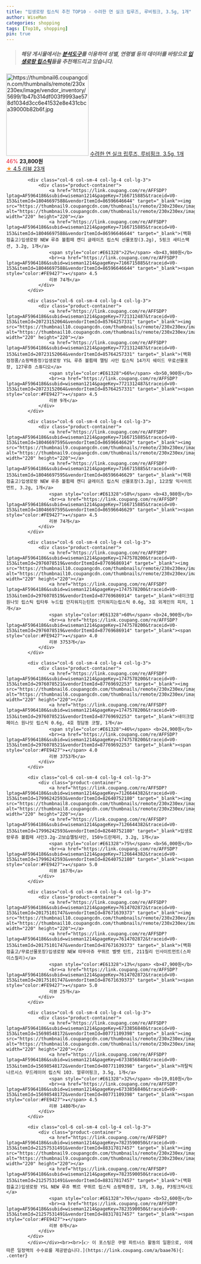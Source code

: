 ```yaml
---
title: "입생로랑 립스틱 추천 TOP10 - 수려한 연 실크 립루즈, 루비핑크, 3.5g, 1개"
author: WiseMan
categories: shopping
tags: [Top10, shopping]
pin: true
---
```


> ##### 해당 게시물에서는 [**분석도구**](https://itemscout.io/)를 이용하여 **성별**, **연령별** 등의 데이터를 바탕으로 [**입생로랑 립스틱**](https://link.coupang.com/a/baae76)들을 추천해드리고 있습니다.
<div class="container"><div class="row">
            <div class="col-6 col-sm-4 col-lg-4 col-lg-3">
                <div class="product-container">
                    <a href="https://link.coupang.com/re/AFFSDP?lptag=AF5964186&subid=wiseman1214&pageKey=5488107194&traceid=V0-153&itemId=19554785420&vendorItemId=87585624263" target="_blank"><img src="https://thumbnail6.coupangcdn.com/thumbnails/remote/230x230ex/image/vendor_inventory/5699/1b47b314df003f9993ae578d1034d3cc6e41532e8e431cbca39000b82b6f.jpg" alt="https://thumbnail6.coupangcdn.com/thumbnails/remote/230x230ex/image/vendor_inventory/5699/1b47b314df003f9993ae578d1034d3cc6e41532e8e431cbca39000b82b6f.jpg" width="220" height="220"></a>
                    <a href="https://link.coupang.com/re/AFFSDP?lptag=AF5964186&subid=wiseman1214&pageKey=5488107194&traceid=V0-153&itemId=19554785420&vendorItemId=87585624263" target="_blank">수려한 연 실크 립루즈, 루비핑크, 3.5g, 1개</a>
                    <span style="color:#E61328">46%</span> <b>23,800원</b>
                    <br><a href="https://link.coupang.com/re/AFFSDP?lptag=AF5964186&subid=wiseman1214&pageKey=5488107194&traceid=V0-153&itemId=19554785420&vendorItemId=87585624263" target="_blank"><span style="color:#FE9427">★</span> 4.5
                    리뷰 23개</a>
                </div>
            </div>
            
            <div class="col-6 col-sm-4 col-lg-4 col-lg-3">
                <div class="product-container">
                    <a href="https://link.coupang.com/re/AFFSDP?lptag=AF5964186&subid=wiseman1214&pageKey=7166715885&traceid=V0-153&itemId=18046697588&vendorItemId=86596646644" target="_blank"><img src="https://thumbnail9.coupangcdn.com/thumbnails/remote/230x230ex/image/vendor_inventory/47de/34cc9014d14254176564f07e5ecccba44147d8950f9f13c7a1dd46695810.jpg" alt="https://thumbnail9.coupangcdn.com/thumbnails/remote/230x230ex/image/vendor_inventory/47de/34cc9014d14254176564f07e5ecccba44147d8950f9f13c7a1dd46695810.jpg" width="220" height="220"></a>
                    <a href="https://link.coupang.com/re/AFFSDP?lptag=AF5964186&subid=wiseman1214&pageKey=7166715885&traceid=V0-153&itemId=18046697588&vendorItemId=86596646644" target="_blank">(백화점출고)입생로랑 NEW 루쥬 볼륍떼 캔디 글레이즈 립스틱 선물포장(3.2g), 5핑크 새티스팩션, 3.2g, 1개</a>
                    <span style="color:#E61328">22%</span> <b>43,980원</b>
                    <br><a href="https://link.coupang.com/re/AFFSDP?lptag=AF5964186&subid=wiseman1214&pageKey=7166715885&traceid=V0-153&itemId=18046697588&vendorItemId=86596646644" target="_blank"><span style="color:#FE9427">★</span> 4.5
                    리뷰 74개</a>
                </div>
            </div>
            
            <div class="col-6 col-sm-4 col-lg-4 col-lg-3">
                <div class="product-container">
                    <a href="https://link.coupang.com/re/AFFSDP?lptag=AF5964186&subid=wiseman1214&pageKey=7721312487&traceid=V0-153&itemId=20723152064&vendorItemId=85764257331" target="_blank"><img src="https://thumbnail10.coupangcdn.com/thumbnails/remote/230x230ex/image/vendor_inventory/c469/7616d5f536394b30d07b4377890f4478f7cd0db2ac6208e61ae94ccb286c.jpg" alt="https://thumbnail10.coupangcdn.com/thumbnails/remote/230x230ex/image/vendor_inventory/c469/7616d5f536394b30d07b4377890f4478f7cd0db2ac6208e61ae94ccb286c.jpg" width="220" height="220"></a>
                    <a href="https://link.coupang.com/re/AFFSDP?lptag=AF5964186&subid=wiseman1214&pageKey=7721312487&traceid=V0-153&itemId=20723152064&vendorItemId=85764257331" target="_blank">(백화점정품/쇼핑백증정)입생로랑 YSL 루쥬 볼륍떼 멜팅 샤인 립스틱 14가지 쉐이드 무료선물포장, 127루쥬 스튜디오</a>
                    <span style="color:#E61328">66%</span> <b>50,900원</b>
                    <br><a href="https://link.coupang.com/re/AFFSDP?lptag=AF5964186&subid=wiseman1214&pageKey=7721312487&traceid=V0-153&itemId=20723152064&vendorItemId=85764257331" target="_blank"><span style="color:#FE9427">★</span> 4.5
                    리뷰 9개</a>
                </div>
            </div>
            
            <div class="col-6 col-sm-4 col-lg-4 col-lg-3">
                <div class="product-container">
                    <a href="https://link.coupang.com/re/AFFSDP?lptag=AF5964186&subid=wiseman1214&pageKey=7166715885&traceid=V0-153&itemId=18046697595&vendorItemId=86596646629" target="_blank"><img src="https://thumbnail9.coupangcdn.com/thumbnails/remote/230x230ex/image/vendor_inventory/47de/34cc9014d14254176564f07e5ecccba44147d8950f9f13c7a1dd46695810.jpg" alt="https://thumbnail9.coupangcdn.com/thumbnails/remote/230x230ex/image/vendor_inventory/47de/34cc9014d14254176564f07e5ecccba44147d8950f9f13c7a1dd46695810.jpg" width="220" height="220"></a>
                    <a href="https://link.coupang.com/re/AFFSDP?lptag=AF5964186&subid=wiseman1214&pageKey=7166715885&traceid=V0-153&itemId=18046697595&vendorItemId=86596646629" target="_blank">(백화점출고)입생로랑 NEW 루쥬 볼륍떼 캔디 글레이즈 립스틱 선물포장(3.2g), 12코랄 익사이트먼트, 3.2g, 1개</a>
                    <span style="color:#E61328">58%</span> <b>43,980원</b>
                    <br><a href="https://link.coupang.com/re/AFFSDP?lptag=AF5964186&subid=wiseman1214&pageKey=7166715885&traceid=V0-153&itemId=18046697595&vendorItemId=86596646629" target="_blank"><span style="color:#FE9427">★</span> 4.5
                    리뷰 74개</a>
                </div>
            </div>
            
            <div class="col-6 col-sm-4 col-lg-4 col-lg-3">
                <div class="product-container">
                    <a href="https://link.coupang.com/re/AFFSDP?lptag=AF5964186&subid=wiseman1214&pageKey=1747578200&traceid=V0-153&itemId=2976078519&vendorItemId=87769686914" target="_blank"><img src="https://thumbnail10.coupangcdn.com/thumbnails/remote/230x230ex/image/vendor_inventory/0c54/f7781d43d6172162104af62b6bd0ad5a80b3b87d92629f22fc852b51b820.jpg" alt="https://thumbnail10.coupangcdn.com/thumbnails/remote/230x230ex/image/vendor_inventory/0c54/f7781d43d6172162104af62b6bd0ad5a80b3b87d92629f22fc852b51b820.jpg" width="220" height="220"></a>
                    <a href="https://link.coupang.com/re/AFFSDP?lptag=AF5964186&subid=wiseman1214&pageKey=1747578200&traceid=V0-153&itemId=2976078519&vendorItemId=87769686914" target="_blank">네이크업 원나잇 립스틱 립타투 누드립 안지워지는틴트 안지워지는립스틱 0.6g, 3호 외계인의 피치, 1개</a>
                    <span style="color:#E61328">60%</span> <b>24,900원</b>
                    <br><a href="https://link.coupang.com/re/AFFSDP?lptag=AF5964186&subid=wiseman1214&pageKey=1747578200&traceid=V0-153&itemId=2976078519&vendorItemId=87769686914" target="_blank"><span style="color:#FE9427">★</span> 4.0
                    리뷰 3753개</a>
                </div>
            </div>
            
            <div class="col-6 col-sm-4 col-lg-4 col-lg-3">
                <div class="product-container">
                    <a href="https://link.coupang.com/re/AFFSDP?lptag=AF5964186&subid=wiseman1214&pageKey=1747578200&traceid=V0-153&itemId=2976078521&vendorItemId=87769692253" target="_blank"><img src="https://thumbnail6.coupangcdn.com/thumbnails/remote/230x230ex/image/vendor_inventory/95f8/5960fe7b6bc31991a0dca2c505f08a87accd307894ecd5550dec216a5dde.jpg" alt="https://thumbnail6.coupangcdn.com/thumbnails/remote/230x230ex/image/vendor_inventory/95f8/5960fe7b6bc31991a0dca2c505f08a87accd307894ecd5550dec216a5dde.jpg" width="220" height="220"></a>
                    <a href="https://link.coupang.com/re/AFFSDP?lptag=AF5964186&subid=wiseman1214&pageKey=1747578200&traceid=V0-153&itemId=2976078521&vendorItemId=87769692253" target="_blank">네이크업페이스 원나잇 립스틱 0.6g, 4호 청담동 코랄, 1개</a>
                    <span style="color:#E61328">46%</span> <b>24,900원</b>
                    <br><a href="https://link.coupang.com/re/AFFSDP?lptag=AF5964186&subid=wiseman1214&pageKey=1747578200&traceid=V0-153&itemId=2976078521&vendorItemId=87769692253" target="_blank"><span style="color:#FE9427">★</span> 4.0
                    리뷰 3753개</a>
                </div>
            </div>
            
            <div class="col-6 col-sm-4 col-lg-4 col-lg-3">
                <div class="product-container">
                    <a href="https://link.coupang.com/re/AFFSDP?lptag=AF5964186&subid=wiseman1214&pageKey=7126644382&traceid=V0-153&itemId=17996242593&vendorItemId=82640752180" target="_blank"><img src="https://thumbnail8.coupangcdn.com/thumbnails/remote/230x230ex/image/vendor_inventory/8c49/b1f3bc822f942a37539168402b3b28f2259d2b2048aaee30b9ad3a04cd23.jpg" alt="https://thumbnail8.coupangcdn.com/thumbnails/remote/230x230ex/image/vendor_inventory/8c49/b1f3bc822f942a37539168402b3b28f2259d2b2048aaee30b9ad3a04cd23.jpg" width="220" height="220"></a>
                    <a href="https://link.coupang.com/re/AFFSDP?lptag=AF5964186&subid=wiseman1214&pageKey=7126644382&traceid=V0-153&itemId=17996242593&vendorItemId=82640752180" target="_blank">입생로랑루쥬 볼륍떼 샤인3.2g-고보습멜팅샤인, 150누드란제리, 3.2g, 1개</a>
                    <span style="color:#E61328">75%</span> <b>56,000원</b>
                    <br><a href="https://link.coupang.com/re/AFFSDP?lptag=AF5964186&subid=wiseman1214&pageKey=7126644382&traceid=V0-153&itemId=17996242593&vendorItemId=82640752180" target="_blank"><span style="color:#FE9427">★</span> 5.0
                    리뷰 167개</a>
                </div>
            </div>
            
            <div class="col-6 col-sm-4 col-lg-4 col-lg-3">
                <div class="product-container">
                    <a href="https://link.coupang.com/re/AFFSDP?lptag=AF5964186&subid=wiseman1214&pageKey=7614702872&traceid=V0-153&itemId=20175101747&vendorItemId=87671639373" target="_blank"><img src="https://thumbnail10.coupangcdn.com/thumbnails/remote/230x230ex/image/vendor_inventory/4c25/b6d16be384903f9dd5a93bcc754559583c499cd18277d8106d867d0f4261.jpg" alt="https://thumbnail10.coupangcdn.com/thumbnails/remote/230x230ex/image/vendor_inventory/4c25/b6d16be384903f9dd5a93bcc754559583c499cd18277d8106d867d0f4261.jpg" width="220" height="220"></a>
                    <a href="https://link.coupang.com/re/AFFSDP?lptag=AF5964186&subid=wiseman1214&pageKey=7614702872&traceid=V0-153&itemId=20175101747&vendorItemId=87671639373" target="_blank">(백화점출고/무료선물포장)입생로랑 NEW 따뚜아쥬 꾸뛰르 벨벳 틴트, 211칠리 인사이트먼트(스파이스칠리)</a>
                    <span style="color:#E61328">13%</span> <b>47,900원</b>
                    <br><a href="https://link.coupang.com/re/AFFSDP?lptag=AF5964186&subid=wiseman1214&pageKey=7614702872&traceid=V0-153&itemId=20175101747&vendorItemId=87671639373" target="_blank"><span style="color:#FE9427">★</span> 5.0
                    리뷰 25개</a>
                </div>
            </div>
            
            <div class="col-6 col-sm-4 col-lg-4 col-lg-3">
                <div class="product-container">
                    <a href="https://link.coupang.com/re/AFFSDP?lptag=AF5964186&subid=wiseman1214&pageKey=6733856840&traceid=V0-153&itemId=15698548172&vendorItemId=80771109398" target="_blank"><img src="https://thumbnail6.coupangcdn.com/thumbnails/remote/230x230ex/image/vendor_inventory/f33e/1a2242dd07edffc15672eb95a06fd59df0587062de22cfc8a5eccd6e76b7.jpg" alt="https://thumbnail6.coupangcdn.com/thumbnails/remote/230x230ex/image/vendor_inventory/f33e/1a2242dd07edffc15672eb95a06fd59df0587062de22cfc8a5eccd6e76b7.jpg" width="220" height="220"></a>
                    <a href="https://link.coupang.com/re/AFFSDP?lptag=AF5964186&subid=wiseman1214&pageKey=6733856840&traceid=V0-153&itemId=15698548172&vendorItemId=80771109398" target="_blank">까탈릭 나르시스 무드레이어 립스틱 103. 얼루어핑크, 3.5g, 1개</a>
                    <span style="color:#E61328">32%</span> <b>19,010원</b>
                    <br><a href="https://link.coupang.com/re/AFFSDP?lptag=AF5964186&subid=wiseman1214&pageKey=6733856840&traceid=V0-153&itemId=15698548172&vendorItemId=80771109398" target="_blank"><span style="color:#FE9427">★</span> 4.5
                    리뷰 1480개</a>
                </div>
            </div>
            
            <div class="col-6 col-sm-4 col-lg-4 col-lg-3">
                <div class="product-container">
                    <a href="https://link.coupang.com/re/AFFSDP?lptag=AF5964186&subid=wiseman1214&pageKey=7823590050&traceid=V0-153&itemId=21257531491&vendorItemId=88317817457" target="_blank"><img src="https://thumbnail9.coupangcdn.com/thumbnails/remote/230x230ex/image/vendor_inventory/d4a4/0cf8692901578652ca7866973ec35a03776ee8767c464694f95bc62a24f9.jpg" alt="https://thumbnail9.coupangcdn.com/thumbnails/remote/230x230ex/image/vendor_inventory/d4a4/0cf8692901578652ca7866973ec35a03776ee8767c464694f95bc62a24f9.jpg" width="220" height="220"></a>
                    <a href="https://link.coupang.com/re/AFFSDP?lptag=AF5964186&subid=wiseman1214&pageKey=7823590050&traceid=V0-153&itemId=21257531491&vendorItemId=88317817457" target="_blank">(백화점출고)입생로랑 YSL NEW 루쥬 쀠르 꾸뛰르 립스틱 쇼핑백증정, 1개, 3.8g, P3핑크턱시도</a>
                    <span style="color:#E61328">76%</span> <b>52,600원</b>
                    <br><a href="https://link.coupang.com/re/AFFSDP?lptag=AF5964186&subid=wiseman1214&pageKey=7823590050&traceid=V0-153&itemId=21257531491&vendorItemId=88317817457" target="_blank"><span style="color:#FE9427">★</span> 
                    리뷰 0개</a>
                </div>
            </div>
            </div></div><br><br>[👉 이 포스팅은 쿠팡 파트너스 활동의 일환으로, 이에 따른 일정액의 수수료를 제공받습니다.](https://link.coupang.com/a/baae76){: .center}